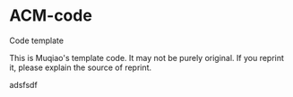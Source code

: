 # ACM-code
Code template


This is Muqiao's template code. It may not be purely original. If you reprint it, please explain the source of reprint.

<view> adsfsdf<view/>
